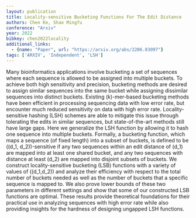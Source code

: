 ```yaml
---
layout: publication
title: Locality-sensitive Bucketing Functions For The Edit Distance
authors: Chen Ke, Shao Mingfu
conference: "Arxiv"
year: 2022
bibkey: chen2022locality
additional_links:
  - {name: "Paper", url: "https://arxiv.org/abs/2206.03097"}
tags: ['ARXIV', 'Independent', 'LSH']
---
```

Many bioinformatics applications involve bucketing a set of sequences where each sequence is allowed to be assigned into multiple buckets. To achieve both high sensitivity and precision, bucketing methods are desired to assign similar sequences into the same bucket while assigning dissimilar sequences into distinct buckets. Existing \(k\)-mer-based bucketing methods have been efficient in processing sequencing data with low error rate, but encounter much reduced sensitivity on data with high error rate. Locality-sensitive hashing (LSH) schemes are able to mitigate this issue through tolerating the edits in similar sequences, but state-of-the-art methods still have large gaps. Here we generalize the LSH function by allowing it to hash one sequence into multiple buckets. Formally, a bucketing function, which maps a sequence (of fixed length) into a subset of buckets, is defined to be \((d\_1, d\_2)\)-sensitive if any two sequences within an edit distance of \(d\_1\) are mapped into at least one shared bucket, and any two sequences with distance at least \(d\_2\) are mapped into disjoint subsets of buckets. We construct locality-sensitive bucketing (LSB) functions with a variety of values of \((d\_1,d\_2)\) and analyze their efficiency with respect to the total number of buckets needed as well as the number of buckets that a specific sequence is mapped to. We also prove lower bounds of these two parameters in different settings and show that some of our constructed LSB functions are optimal. These results provide theoretical foundations for their practical use in analyzing sequences with high error rate while also providing insights for the hardness of designing ungapped LSH functions.
